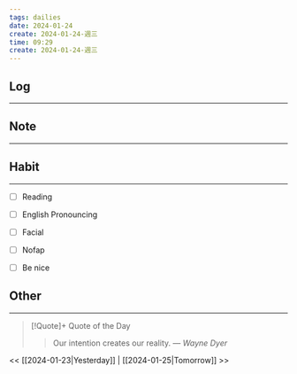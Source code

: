 ```yaml
---
tags: dailies  
date: 2024-01-24
create: 2024-01-24-週三
time: 09:29
create: 2024-01-24-週三
---
```


## Log
---


## Note
---


## Habit
---
- [ ] Reading
- [ ] English Pronouncing
- [ ] Facial
- [ ] Nofap
- [ ] Be nice


## Other
---

> [!Quote]+ Quote of the Day
> > Our intention creates our reality.
> — <cite>Wayne Dyer</cite>

<< [[2024-01-23|Yesterday]] | [[2024-01-25|Tomorrow]] >>